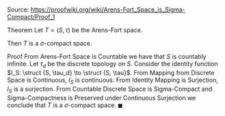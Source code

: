 # 

Source: https://proofwiki.org/wiki/Arens-Fort_Space_is_Sigma-Compact/Proof_1

Theorem
Let $T = \left({S, \tau}\right)$ be the Arens-Fort space.

Then $T$ is a $\sigma$-compact space.


Proof
From Arens-Fort Space is Countable we have that $S$ is countably infinite.
Let $\tau_d$ be the discrete topology on $S$.
Consider the identity function $I_S: \struct {S, \tau_d} \to \struct {S, \tau}$.
From Mapping from Discrete Space is Continuous, $I_S$ is continuous.
From Identity Mapping is Surjection, $I_S$ is a surjection.
From Countable Discrete Space is Sigma-Compact and Sigma-Compactness is Preserved under Continuous Surjection we conclude that $T$ is a $\sigma$-compact space.
$\blacksquare$





